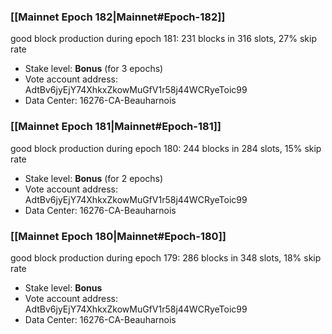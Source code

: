 ### [[Mainnet Epoch 182|Mainnet#Epoch-182]]
good block production during epoch 181: 231 blocks in 316 slots, 27% skip rate
* Stake level: **Bonus** (for 3 epochs)
* Vote account address: AdtBv6jyEjY74XhkxZkowMuGfV1r58j44WCRyeToic99
* Data Center: 16276-CA-Beauharnois
### [[Mainnet Epoch 181|Mainnet#Epoch-181]]
good block production during epoch 180: 244 blocks in 284 slots, 15% skip rate
* Stake level: **Bonus** (for 2 epochs)
* Vote account address: AdtBv6jyEjY74XhkxZkowMuGfV1r58j44WCRyeToic99
* Data Center: 16276-CA-Beauharnois
### [[Mainnet Epoch 180|Mainnet#Epoch-180]]
good block production during epoch 179: 286 blocks in 348 slots, 18% skip rate
* Stake level: **Bonus**
* Vote account address: AdtBv6jyEjY74XhkxZkowMuGfV1r58j44WCRyeToic99
* Data Center: 16276-CA-Beauharnois